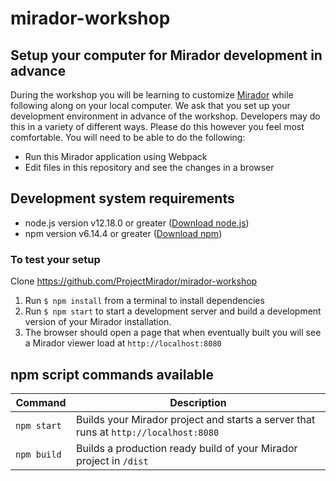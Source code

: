 # mirador-workshop

## Setup your computer for Mirador development in advance

During the workshop you will be learning to customize [Mirador](https://projectmirador.org/) while following along on your local computer. We ask that you set up your development environment in advance of the workshop. Developers may do this in a variety of different ways. Please do this however you feel most comfortable. You will need to be able to do the following:

 - Run this Mirador application using Webpack
 - Edit files in this repository and see the changes in a browser

## Development system requirements

 - node.js version v12.18.0 or greater ([Download node.js](https://nodejs.org/en/download/))
 - npm version v6.14.4 or greater ([Download npm](https://nodejs.org/en/download/))

### To test your setup

Clone https://github.com/ProjectMirador/mirador-workshop

1. Run `$ npm install` from a terminal to install dependencies
1. Run `$ npm start` to start a development server and build a development version of your Mirador installation.
1. The browser should open a page that when eventually built you will see a Mirador viewer load at `http://localhost:8080`

## npm script commands available

| Command | Description |
|---|---|
| `npm start ` | Builds your Mirador project and starts a server that runs at `http://localhost:8080` |
| `npm build` | Builds a production ready build of your Mirador project in `/dist` |
